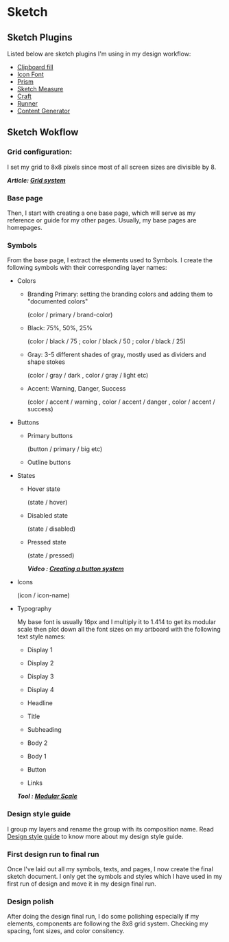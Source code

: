 # Sketch 

## Sketch Plugins

Listed below are sketch plugins I'm using in my design workflow:

  - [Clipboard fill](https://github.com/ScottSavarie/Clipboard-Fill)
  - [Icon Font](https://github.com/keremciu/sketch-iconfont)
  - [Prism](https://github.com/ment-mx/Prism)
  - [Sketch Measure](http://utom.design/measure/)
  - [Craft](https://www.invisionapp.com/craft)
  - [Runner](http://sketchrunner.com/)
  - [Content Generator](https://github.com/timuric/Content-generator-sketch-plugin)
  

## Sketch Wokflow

### Grid configuration:

I set my grid to 8x8 pixels since most of all screen sizes are divisible by 8.

  **_Article: [Grid system](https://builttoadapt.io/intro-to-the-8-point-grid-system-d2573cde8632)_**

### Base page

Then, I start with creating a one base page, which will serve as my reference or guide for my other pages. Usually, my base pages are homepages.

### Symbols

From the base page, I extract the elements used to Symbols. I create the following symbols with their corresponding layer names:

  * Colors
  
    - Branding Primary: setting the branding colors and adding them to "documented colors"
    
      (color / primary / brand-color)
      
    - Black: 75%, 50%, 25% 
    
      (color / black / 75 ; color / black / 50 ; color / black / 25)
      
    - Gray: 3-5 different shades of gray, mostly used as dividers and shape stokes 
    
      (color / gray / dark , color / gray / light etc)
    
    - Accent: Warning, Danger, Success
    
      (color / accent / warning , color / accent / danger , color / accent / success)
      
      
  * Buttons
      
    - Primary buttons
    
      (button / primary / big etc)
    
    - Outline buttons
    
  * States
  
    - Hover state
    
      (state / hover)
      
    - Disabled state
    
      (state / disabled)
      
    - Pressed state
      
      (state / pressed)
      
      **_Video : [Creating a button system](https://www.youtube.com/watch?v=_bjqVF7Fvg4)_**
      
   * Icons 
   
      (icon / icon-name)
      
      
   * Typography
   
      My base font is usually 16px and I multiply it to 1.414 to get its modular scale then plot down all the font sizes on my artboard with the following text style names:
      
      - Display 1
      - Display 2
      - Display 3
      - Display 4
      - Headline
      - Title
      - Subheading
      
      - Body 2
      - Body 1
      - Button
      - Links
      
      **_Tool : [Modular Scale](www.modularscale.com)_**
      
 
### Design style guide

I group my layers and rename the group with its composition name. Read [Design style guide](https://github.com/rielm/design-resources/blob/master/design-style-guide.md) to know more about my design style guide. 

### First design run to final run

Once I've laid out all my symbols, texts, and pages, I now create the final sketch document. I only get the symbols and styles which I have used in my first run of design and move it in my design final run.

### Design polish

After doing the design final run, I do some polishing especially if my elements, components are following the 8x8 grid system. Checking my spacing, font sizes, and color consitency.
 
 
      
      
      
  
   
      
      
  
